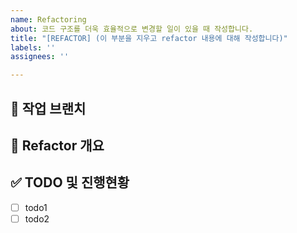 ```yaml
---
name: Refactoring
about: 코드 구조를 더욱 효율적으로 변경할 일이 있을 때 작성합니다.
title: "[REFACTOR] (이 부분을 지우고 refactor 내용에 대해 작성합니다)"
labels: ''
assignees: ''

---
```


<!-- Assignees, Labels 체크하기 -->

## 🌴 작업 브랜치 <!-- 작업할 브랜치 명시 -->

## 🔨 Refactor 개요 <!-- 리팩토링 하는 이유, 어떤 구조로 변경할 것인지 작성 -->

## ✅ TODO 및 진행현황 <!-- 할 일 목록을 만들고 진행사항 표시 -->

- [ ] todo1
- [ ] todo2

